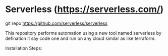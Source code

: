 # Serverless (https://serverless.com/)

git repo https://github.com/serverless/serverless

This repository performs automation using a new tool named serverless by defination it say code one and run on any cloud similar as like terraform.

Installation Steps:


